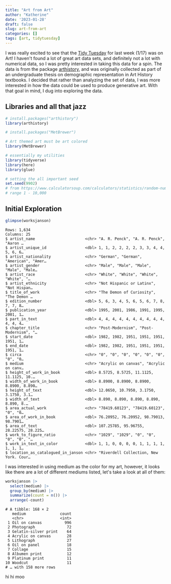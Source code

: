 ```yaml
---
title: "Art from Art"
author: "Katherine"
date: '2023-01-28'
draft: false
slug: art-from-art
categories: []
tags: [art, tidytuesday]
---
```


I was really excited to see that the [Tidy
Tuesday](https://github.com/rfordatascience/tidytuesday) for last week
(1/17) was on Art! I haven't found a lot of great art data sets, and
definitely not a lot with numerical data, so I was pretty interested in
taking this data for a spin. The data is from the package
[arthistory](https://saralemus7.github.io/arthistory/), and was
originally collected as part of an undergraduate thesis on demographic
representation in Art History textbooks. I decided that rather than
analyzing the set of data, I was more interested in how the data could
be used to produce generative art. With that goal in mind, I dug into
exploring the data.

## Libraries and all that jazz

``` r
# install.packages("arthistory")
library(arthistory)

# install.packages("MetBrewer")

# Art themed art must be art colored
library(MetBrewer)

# essentially my utilities 
library(tidyverse)
library(here)
library(glue)
```

``` r
# setting the all important seed
set.seed(9902)
# from https://www.calculatorsoup.com/calculators/statistics/random-number-generator.php
# range 1 - 10,000
```

## Initial Exploration

``` r
glimpse(worksjanson)
```

    Rows: 1,634
    Columns: 25
    $ artist_name                      <chr> "A. R. Penck", "A. R. Penck", "Aaron …
    $ artist_unique_id                 <dbl> 1, 1, 2, 2, 2, 2, 3, 3, 4, 4, 5, 6, 6…
    $ artist_nationality               <chr> "German", "German", "American", "Amer…
    $ artist_gender                    <chr> "Male", "Male", "Male", "Male", "Male…
    $ artist_race                      <chr> "White", "White", "White", "White", "…
    $ artist_ethnicity                 <chr> "Not Hispanic or Latinx", "Not Hispan…
    $ title_of_work                    <chr> "The Demon of Curiosity", "The Demon …
    $ edition_number                   <dbl> 5, 6, 3, 4, 5, 6, 5, 6, 7, 8, 7, 7, 8…
    $ publication_year                 <dbl> 1995, 2001, 1986, 1991, 1995, 2001, 1…
    $ part_in_text                     <dbl> 4, 4, 4, 4, 4, 4, 4, 4, 4, 4, 4, 4, 4…
    $ chapter_title                    <chr> "Post-Modernism", "Post-Modernism", "…
    $ start_date                       <dbl> 1982, 1982, 1951, 1951, 1951, 1951, 1…
    $ end_date                         <dbl> 1982, 1982, 1951, 1951, 1951, 1951, 1…
    $ circa                            <chr> "0", "0", "0", "0", "0", "0", "0", "0…
    $ medium                           <chr> "Acrylic on canvas", "Acrylic on canv…
    $ height_of_work_in_book           <dbl> 8.5725, 8.5725, 11.1125, 11.1125, 10.…
    $ width_of_work_in_book            <dbl> 8.8900, 8.8900, 8.8900, 8.8900, 8.890…
    $ height_of_text                   <dbl> 12.0650, 10.7950, 3.1750, 3.1750, 3.1…
    $ width_of_text                    <dbl> 8.890, 8.890, 8.890, 8.890, 8.890, 8.…
    $ area_actual_work                 <chr> "78419.60123", "78419.60123", "0", "0…
    $ area_of_work_in_book             <dbl> 76.20952, 76.20952, 98.79013, 98.7901…
    $ area_of_text                     <dbl> 107.25785, 95.96755, 28.22575, 28.225…
    $ work_to_figure_ratio             <chr> "1029", "1029", "0", "0", "0", "0", "…
    $ work_in_text_in_color            <dbl> 1, 1, 0, 0, 0, 0, 1, 1, 1, 1, 1, 1, 1…
    $ location_as_catalogued_in_janson <chr> "Riverdell Collection, New York. Cour…

I was interested in using medium as the color for my art, however, it
looks like there are a lot of different mediums listed, let's take a
look at all of them:

``` r
worksjanson |> 
  select(medium) |> 
  group_by(medium) |> 
  summarize(count = n()) |> 
  arrange(-count)
```

    # A tibble: 168 × 2
       medium               count
       <chr>                <int>
     1 Oil on canvas          996
     2 Photograph              72
     3 Gelatin-silver print    64
     4 Acrylic on canvas       28
     5 Lithograph              27
     6 Oil on panel            18
     7 Collage                 15
     8 Albumen print           12
     9 Platinum print          11
    10 Woodcut                 11
    # … with 158 more rows

hi hi moo
